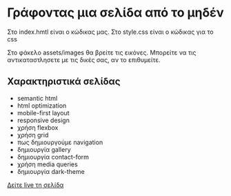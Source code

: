 # Γράφοντας μια σελίδα από το μηδέν

Στο index.hmtl είναι ο κώδικας μας.
Στο style.css είναι ο κώδικας για το css

Στο φάκελο assets/images θα βρείτε τις εικόνες. Μπορείτε να τις αντικαταστλησετε με τις δικές σας, αν το επιθυμείτε.

## Χαρακτηριστικά σελίδας
- semantic html
- html optimization
- mobile-first layout
- responsive design
- χρήση flexbox
- χρήση grid
- πως δημιουργούμε navigation
- δημιουργία gallery
- δημιουργία contact-form
- χρήση media queries
- δημιουργία dark-theme

[Δείτε live τη σελίδα](https://code-a-la-greek.github.io/about-html/build-site/)
